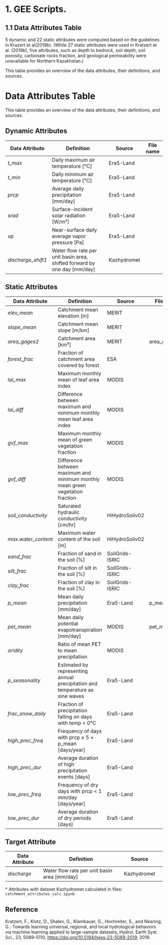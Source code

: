 # 1. GEE Scripts.

## 1.1 Data Attributes Table
5 dynamic and 22 static attributes were computed based on the guidelines in Krazert et al(2019b). 
(While 27 static attributes were used in Kratzert et al. (2019b), five attributes, such as depth to bedrock, soil depth,
soil porosity, carbonate rocks fraction, and geological permeability were unavailable for Northern Kazakhstan.)

This table provides an overview of the data attributes, their definitions, and sources.

# Data Attributes Table

This table provides an overview of the data attributes, their definitions, and sources.

## Dynamic Attributes

| Data Attribute        | Definition                                              | Source       |     File name      |
|----------------------|------------------------------------------------------|-------------|-----------|
| *t_max*            | Daily maximum air temperature [°C]                    | Era5-Land   |           |
| *t_min*            | Daily minimum air temperature [°C]                    | Era5-Land   |           |
| *prcp*             | Average daily precipitation [mm/day]                   | Era5-Land   |           |
| *srad*             | Surface-incident solar radiation [W/m²]                | Era5-Land   |           |
| *vp*               | Near-surface daily average vapor pressure [Pa]         | Era5-Land   |           |
| *discharge_shift1* | Water flow rate per unit basin area, shifted forward by one day [mm/day] | Kazhydromet |           |

## Static Attributes

| Data Attribute        | Definition                                              | Source       |   File Name        |
|----------------------|------------------------------------------------------|-------------|-----------|
| *elev_mean*        | Catchment mean elevation [m]                          | MERIT       |           |
| *slope_mean*       | Catchment mean slope [m/km]                           | MERIT       |           |
| *area_gages2*      | Catchment area [km²]                                  | MERIT       |  area_gages2.js         |
| *forest_frac*      | Fraction of catchment area covered by forest          | ESA         |           |
| *lai_max*         | Maximum monthly mean of leaf area index                | MODIS       |           |
| *lai_diff*        | Difference between maximum and minimum monthly mean leaf area index | MODIS       |           |
| *gvf_max*         | Maximum monthly mean of green vegetation fraction      | MODIS       |           |
| *gvf_diff*        | Difference between maximum and minimum monthly mean green vegetation fraction | MODIS       |           |
| *soil_conductivity* | Saturated hydraulic conductivity [cm/hr]              | HiHydroSoilv02 |           |
| *max.water_content* | Maximum water content of the soil [m]                 | HiHydroSoilv02 |           |
| *sand_frac*       | Fraction of sand in the soil [%]                        | SoilGrids-ISRIC |           |
| *silt_frac*       | Fraction of silt in the soil [%]                        | SoilGrids-ISRIC |           |
| *clay_frac*       | Fraction of clay in the soil [%]                        | SoilGrids-ISRIC |           |
| *p_mean*          | Mean daily precipitation [mm/day]                       | Era5-Land   |  p_mean.js         |
| *pet_mean*        | Mean daily potential evapotranspiration [mm/day]        | MODIS       |  pet_mean.js         |
| *aridity*         | Ratio of mean PET to mean precipitation                 | MODIS       |           |
| *p_seasonality*   | Estimated by representing annual precipitation and temperature as sine waves | Era5-Land   |           |
| *frac_snow_daily* | Fraction of precipitation falling on days with temp < 0°C | Era5-Land   |           |
| *high_prec_freq*  | Frequency of days with prcp ≥ 5 × p_mean [days/year]   | Era5-Land   |           |
| *high_prec_dur*   | Average duration of high precipitation events [days]    | Era5-Land   |           |
| *low_prec_freq*   | Frequency of dry days with prcp < 1 mm/day [days/year]  | Era5-Land   |           |
| *low_prec_dur*    | Average duration of dry periods [days]                  | Era5-Land   |           |

## Target Attribute

| Data Attribute  | Definition                                      | Source       |           |
|----------------|----------------------------------------------|-------------|-----------|
| *discharge*   | Water flow rate per unit basin area [mm/day] | Kazhydromet |           |

\* Attributes with dataset Kazhydromet calculated in files: `catchment_attributes_calc.ipynb`

## Reference

Kratzert, F., Klotz, D., Shalev, G., Klambauer, G., Hochreiter, S., and Nearing, G.: Towards learning universal, regional, and local hydrological behaviors via machine learning applied to large-sample datasets, Hydrol. Earth Syst. Sci., 23, 5089–5110, https://doi.org/10.5194/hess-23-5089-2019, 2019.
